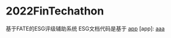 # 2022FinTechathon
基于FATE的ESG评级辅助系统
ESG文档代码是基于 [app](链接地址 "https://github.com/Maple-lu/2022FinTechathon/tree/main/ESG%20system/myproject/ESG/myESG/apps")
[app]: [aaa](https://github.com/Maple-lu/2022FinTechathon/tree/main/ESG%20system/myproject/ESG/myESG/apps)
